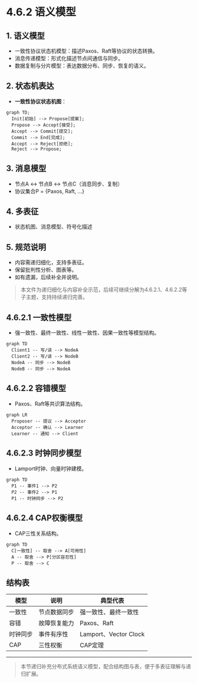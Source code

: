 # 4.6.2 语义模型

## 1. 语义模型

- 一致性协议状态机模型：描述Paxos、Raft等协议的状态转换。
- 消息传递模型：形式化描述节点间通信与同步。
- 数据复制与分片模型：表达数据分布、同步、恢复的语义。

## 2. 状态机表达

- **一致性协议状态机图**：

```mermaid
graph TD;
  Init[初始] --> Propose[提案];
  Propose --> Accept[接受];
  Accept --> Commit[提交];
  Commit --> End[完成];
  Accept --> Reject[拒绝];
  Reject --> Propose;
```

## 3. 消息模型

- 节点A <-> 节点B <-> 节点C（消息同步、复制）
- 协议集合P = {Paxos, Raft, ...}

## 4. 多表征

- 状态机图、消息模型、符号化描述

## 5. 规范说明

- 内容需递归细化，支持多表征。
- 保留批判性分析、图表等。
- 如有遗漏，后续补全并说明。

> 本文件为递归细化与内容补全示范，后续可继续分解为4.6.2.1、4.6.2.2等子主题，支持持续递归完善。

## 4.6.2.1 一致性模型

- 强一致性、最终一致性、线性一致性、因果一致性等模型结构。

```mermaid
graph TD
  Client1 -- 写/读 --> NodeA
  Client2 -- 写/读 --> NodeB
  NodeA -- 同步 --> NodeB
  NodeB -- 同步 --> NodeA
```

## 4.6.2.2 容错模型

- Paxos、Raft等共识算法结构。

```mermaid
graph LR
  Proposer -- 提议 --> Acceptor
  Acceptor -- 确认 --> Learner
  Learner -- 通知 --> Client
```

## 4.6.2.3 时钟同步模型

- Lamport时钟、向量时钟建模。

```mermaid
graph TD
  P1 -- 事件1 --> P2
  P2 -- 事件2 --> P1
  P1 -- 时钟同步 --> P2
```

## 4.6.2.4 CAP权衡模型

- CAP三性关系结构。

```mermaid
graph TD
  C[一致性] -- 取舍 --> A[可用性]
  A -- 取舍 --> P[分区容忍性]
  P -- 取舍 --> C
```

## 结构表

| 模型 | 说明 | 典型代表 |
|------|------|----------|
| 一致性 | 节点数据同步 | 强一致性、最终一致性 |
| 容错 | 故障恢复能力 | Paxos、Raft |
| 时钟同步 | 事件有序性 | Lamport、Vector Clock |
| CAP | 三性权衡 | CAP定理 |

---
> 本节递归补充分布式系统语义模型，配合结构图与表，便于多表征理解与递归扩展。
